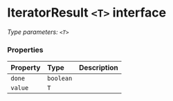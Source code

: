 # IteratorResult `<T>` interface



_Type parameters: `<T>`_






### Properties

| Property	   | Type	| Description|
|:-------------|:-------|:-----------|
|`done`      | `boolean` |  |
|`value`      | `T` |  |





